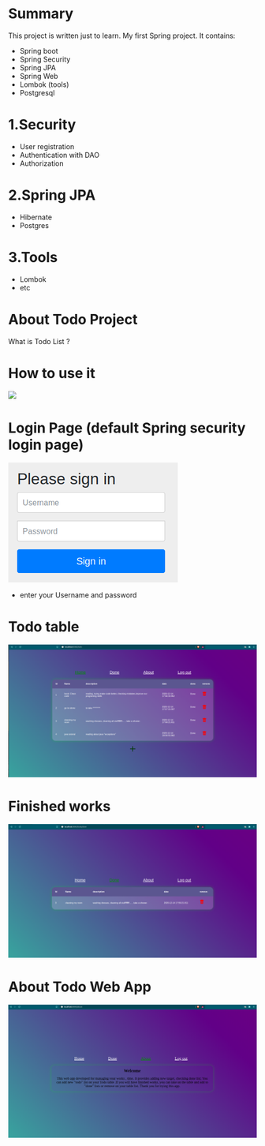 # Summary
 This project is written just to learn. My first Spring project. It contains:
 
  *  Spring boot
  *  Spring Security
  *  Spring JPA
  *  Spring Web
  *  Lombok (tools)
  *  Postgresql

#  1.Security

* User registration
* Authentication with DAO
* Authorization 

# 2.Spring JPA

* Hibernate
* Postgres

# 3.Tools

* Lombok
* etc


# About Todo Project

What is Todo List ?


# How to use it
![](img/signup.png)





# Login Page (default Spring security login page)
![](img/login.png)
* enter your Username and password


# Todo table
![](img/list.png)


# Finished works
![](img/done.png)

# About Todo Web App
![](img/about.png)

